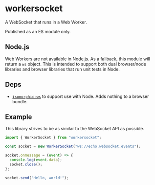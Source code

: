 # workersocket

A WebSocket that runs in a Web Worker.

Published as an ES module only.

## Node.js

Web Workers are not available in Node.js. As a fallback, this module will return a `ws` object. This is intended to support both dual browser/node libraries and browser libraries that run unit tests in Node.

## Deps

- [`isomorphic-ws`](https://www.npmjs.com/package/isomorphic-ws) to support use with Node. Adds nothing to a browser bundle.

## Example

This library strives to be as similar to the WebSocket API as possible.

```js
import { WorkerSocket } from "workersocket";

const socket = new WorkerSocket("ws://echo.websocket.events");

socket.onmessage = (event) => {
  console.log(event.data);
  socket.close();
};

socket.send("Hello, world!");
```
